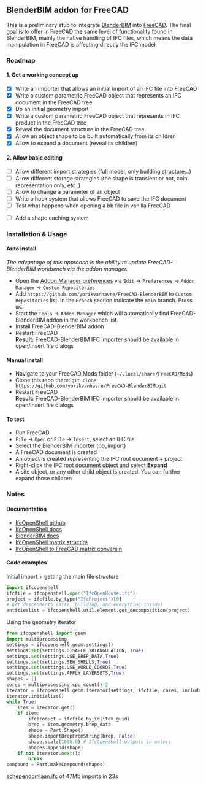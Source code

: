 ## BlenderBIM addon for FreeCAD

This is a preliminary stub to integrate [BlenderBIM](https://blenderbim.org) 
into [FreeCAD](https://freecad.org). The final goal is to offer in FreeCAD the same level of 
functionality found in BlenderBIM, mainly the native handling of IFC files, which means the
data manipulation in FreeCAD is affecting directly the IFC model.

### Roadmap

#### 1. Get a working concept up

* [x] Write an importer that allows an initial import of an IFC file into FreeCAD
* [x] Write a custom parametric FreeCAD object that represents an IFC document in the FreeCAD tree
* [x] Do an initial geometry import
* [x] Write a custom parametric FreeCAD object that represents in IFC product in the FreeCAD tree
* [x] Reveal the document structure in the FreeCAD tree
* [x] Allow an object shape to be built automatically from its children
* [x] Allow to expand a document (reveal its children)

#### 2. Allow basic editing

* [ ] Allow different import strategies (full model, only building structure...)
* [ ] Allow different storage strategies (the shape is transient or not, coin representation only, etc..)
* [ ] Allow to change a parameter of an object
* [ ] Write a hook system that allows FreeCAD to save the IFC document
* [ ] Test what happens when opening a bb file in vanilla FreeCAD
- [ ] Add a shape caching system

### Installation & Usage

#### Auto install

*The advantage of this approach is the ability to update FreeCAD-BlenderBIM workbench via the addon manager.* 

* Open the [Addon Manager preferences](https://wiki.freecad.org/Preferences_Editor#Addon_Manager) via `Edit` → `Preferences` → `Addon Manager` → `Custom Repositories`
* Add `https://github.com/yorikvanhavre/FreeCAD-BlenderBIM` to `Custom Repositories` list. In the `Branch` section indicate the `main` branch. Press `OK`.
* Start the `Tools` → `Addon Manager` which will automatically find FreeCAD-BlenderBIM addon in the workbench list. 
* Install FreeCAD-BlenderBIM addon  
* Restart FreeCAD  
  **Result:** FreeCAD-BlenderBIM IFC importer should be available in open/insert file dialogs

#### Manual install

* Navigate to your FreeCAD Mods folder (`~/.local/share/FreeCAD/Mods`)
* Clone this repo there: `git clone https://github.com/yorikvanhavre/FreeCAD-BlenderBIM.git`
* Restart FreeCAD  
  **Result:** FreeCAD-BlenderBIM IFC importer should be available in open/insert file dialogs

#### To test

* Run FreeCAD
* `File` → `Open` or `File` → `Insert`, select an IFC file
* Select the BlenderBIM importer (bb_import)
* A FreeCAD document is created
* An object is created representing the IFC root document + project
* Right-click the IFC root document object and select **Expand**
* A site object, or any other child object is created. You can further expand those children

### Notes

#### Documentation

* [IfcOpenShell github](https://github.com/IfcOpenShell/IfcOpenShell)
* [IfcOpenShell docs](https://blenderbim.org/docs-python/ifcopenshell.html)
* [BlenderBIM docs](https://blenderbim.org/docs/)
* [IfcOpenShell matrix structire](https://github.com/IfcOpenShell/IfcOpenShell/issues/1440)
* [IfcOpenShell to FreeCAD matrix conversin](https://pythoncvc.net/?cat=203)

#### Code examples

Initial import + getting the main file structure

```python
import ifcopenshell
ifcfile = ifcopenshell.open("IfcOpenHouse.ifc")
project = ifcfile.by_type("IfcProject")[0]
# get descendents (site, building, and everything inside)
entitieslist = ifcopenshell.util.element.get_decomposition(project)
```

Using the geometry iterator

```python
from ifcopenshell import geom
import multiprocessing
settings = ifcopenshell.geom.settings()
settings.set(settings.DISABLE_TRIANGULATION, True)
settings.set(settings.USE_BREP_DATA,True)
settings.set(settings.SEW_SHELLS,True)
settings.set(settings.USE_WORLD_COORDS,True)
settings.set(settings.APPLY_LAYERSETS,True)
shapes = []
cores = multiprocessing.cpu_count()-2
iterator = ifcopenshell.geom.iterator(settings, ifcfile, cores, include=entitieslist)
iterator.initialize()
while True:
    item = iterator.get()
    if item:
        ifcproduct = ifcfile.by_id(item.guid)
        brep = item.geometry.brep_data
        shape = Part.Shape()
        shape.importBrepFromString(brep, False)
        shape.scale(1000.0) # IfcOpenShell outputs in meters
        shapes.append(shape)
    if not iterator.next():
        break
compound = Part.makeCompound(shapes)
```

[schependomlaan.ifc](https://github.com/buildingSMART/Sample-Test-Files/blob/master/IFC%202x3/Schependomlaan/Design%20model%20IFC/IFC%20Schependomlaan.ifc) of 47Mb imports in 23s
